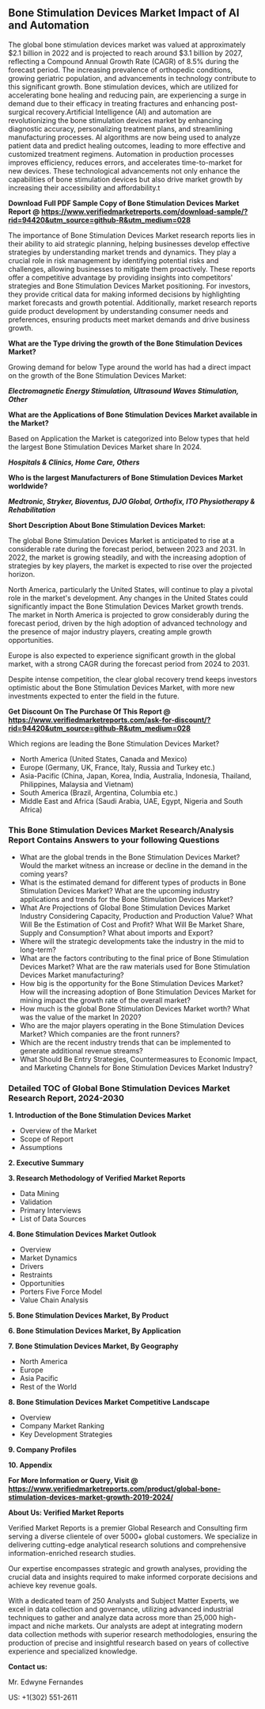 <h2>Bone Stimulation Devices Market Impact of AI and Automation</h2>The global bone stimulation devices market was valued at approximately $2.1 billion in 2022 and is projected to reach around $3.1 billion by 2027, reflecting a Compound Annual Growth Rate (CAGR) of 8.5% during the forecast period. The increasing prevalence of orthopedic conditions, growing geriatric population, and advancements in technology contribute to this significant growth. Bone stimulation devices, which are utilized for accelerating bone healing and reducing pain, are experiencing a surge in demand due to their efficacy in treating fractures and enhancing post-surgical recovery.Artificial Intelligence (AI) and automation are revolutionizing the bone stimulation devices market by enhancing diagnostic accuracy, personalizing treatment plans, and streamlining manufacturing processes. AI algorithms are now being used to analyze patient data and predict healing outcomes, leading to more effective and customized treatment regimens. Automation in production processes improves efficiency, reduces errors, and accelerates time-to-market for new devices. These technological advancements not only enhance the capabilities of bone stimulation devices but also drive market growth by increasing their accessibility and affordability.t</p><p id="" class=""><strong>Download Full PDF Sample Copy of Bone Stimulation Devices Market Report @ <a href="https://www.verifiedmarketreports.com/download-sample/?rid=94420&utm_source=github-R&utm_medium=028" target="_blank">https://www.verifiedmarketreports.com/download-sample/?rid=94420&utm_source=github-R&utm_medium=028</a></strong></p><p>The importance of&nbsp;Bone Stimulation Devices Market research reports lies in their ability to aid strategic planning, helping businesses develop effective strategies by understanding market trends and dynamics. They play a crucial role in risk management by identifying potential risks and challenges, allowing businesses to mitigate them proactively. These reports offer a competitive advantage by providing insights into competitors' strategies and Bone Stimulation Devices Market positioning. For investors, they provide critical data for making informed decisions by highlighting market forecasts and growth potential. Additionally, market research reports guide product development by understanding consumer needs and preferences, ensuring products meet market demands and drive business growth.</p><p><strong>What are the&nbsp;Type driving the growth of the Bone Stimulation Devices Market?</strong></p><p id="" class="">Growing demand for below Type around the world has had a direct impact on the growth of the Bone Stimulation Devices Market:</p><em><strong>Electromagnetic Energy Stimulation, Ultrasound Waves Stimulation, Other</strong></em></p><strong>What are the&nbsp;Applications&nbsp;of Bone Stimulation Devices Market available in the Market?</strong></p><p id="" class="">Based on Application the Market is categorized into Below types that held the largest Bone Stimulation Devices Market share In 2024.</p><em><strong>Hospitals & Clinics, Home Care, Others</strong></em></p><strong>Who is the largest Manufacturers of Bone Stimulation Devices Market worldwide?</strong></p><p><em><strong>Medtronic, Stryker, Bioventus, DJO Global, Orthofix, ITO Physiotherapy & Rehabilitation</strong></em></p><p id="" class=""><strong>Short Description About Bone Stimulation Devices Market:</strong></p><p>The global Bone Stimulation Devices Market is anticipated to rise at a considerable rate during the forecast period, between 2023 and 2031. In 2022, the market is growing steadily, and with the increasing adoption of strategies by key players, the market is expected to rise over the projected horizon.</p><p>North America, particularly the United States, will continue to play a pivotal role in the market's development. Any changes in the United States could significantly impact the Bone Stimulation Devices Market growth trends. The market in North America is projected to grow considerably during the forecast period, driven by the high adoption of advanced technology and the presence of major industry players, creating ample growth opportunities.</p><p>Europe is also expected to experience significant growth in the global market, with a strong CAGR during the forecast period from 2024 to 2031.</p><p>Despite intense competition, the clear global recovery trend keeps investors optimistic about the Bone Stimulation Devices Market, with more new investments expected to enter the field in the future.</p><p id="" class=""><strong>Get Discount On The Purchase Of This Report @ <a href="https://www.verifiedmarketreports.com/ask-for-discount/?rid=94420&utm_source=github-R&utm_medium=028" target="_blank">https://www.verifiedmarketreports.com/ask-for-discount/?rid=94420&utm_source=github-R&utm_medium=028</a></strong></p>Which regions are leading the Bone Stimulation Devices Market?</p><ul><li>North America (United States, Canada and Mexico)</li><li>Europe (Germany, UK, France, Italy, Russia and Turkey etc.)</li><li>Asia-Pacific (China, Japan, Korea, India, Australia, Indonesia, Thailand, Philippines, Malaysia and Vietnam)</li><li>South America (Brazil, Argentina, Columbia etc.)</li><li>Middle East and Africa (Saudi Arabia, UAE, Egypt, Nigeria and South Africa)</li></ul><h3 id="" class="">This Bone Stimulation Devices Market Research/Analysis Report Contains Answers to your following Questions</h3><ul><li>What are the global trends in the Bone Stimulation Devices Market? Would the market witness an increase or decline in the demand in the coming years?</li><li>What is the estimated demand for different types of products in Bone Stimulation Devices Market? What are the upcoming industry applications and trends for the Bone Stimulation Devices Market?</li><li>What Are Projections of Global Bone Stimulation Devices Market Industry Considering Capacity, Production and Production Value? What Will Be the Estimation of Cost and Profit? What Will Be Market Share, Supply and Consumption? What about imports and Export?</li><li>Where will the strategic developments take the industry in the mid to long-term?</li><li>What are the factors contributing to the final price of Bone Stimulation Devices Market? What are the raw materials used for Bone Stimulation Devices Market manufacturing?</li><li>How big is the opportunity for the Bone Stimulation Devices Market? How will the increasing adoption of Bone Stimulation Devices Market for mining impact the growth rate of the overall market?</li><li>How much is the global Bone Stimulation Devices Market worth? What was the value of the market In 2020?</li><li>Who are the major players operating in the Bone Stimulation Devices Market? Which companies are the front runners?</li><li>Which are the recent industry trends that can be implemented to generate additional revenue streams?</li><li>What Should Be Entry Strategies, Countermeasures to Economic Impact, and Marketing Channels for Bone Stimulation Devices Market Industry?</li></ul><h3 id="" class="">Detailed TOC of Global Bone Stimulation Devices Market Research Report, 2024-2030</h3><p id="" class=""><strong>1. Introduction of the Bone Stimulation Devices Market</strong></p><ul><li>Overview of the Market</li><li>Scope of Report</li><li>Assumptions</li></ul><p id="" class=""><strong>2. Executive Summary</strong></p><p id="" class=""><strong>3. Research Methodology of Verified Market Reports</strong></p><ul><li>Data Mining</li><li>Validation</li><li>Primary Interviews</li><li>List of Data Sources</li></ul><p id="" class=""><strong>4. Bone Stimulation Devices Market Outlook</strong></p><ul><li>Overview</li><li>Market Dynamics</li><li>Drivers</li><li>Restraints</li><li>Opportunities</li><li>Porters Five Force Model</li><li>Value Chain Analysis</li></ul><p id="" class=""><strong>5. Bone Stimulation Devices Market, By Product</strong></p><p id="" class=""><strong>6. Bone Stimulation Devices Market, By Application</strong></p><p id="" class=""><strong>7. Bone Stimulation Devices Market, By Geography</strong></p><ul><li>North America</li><li>Europe</li><li>Asia Pacific</li><li>Rest of the World</li></ul><p id="" class=""><strong>8. Bone Stimulation Devices Market Competitive Landscape</strong></p><ul><li>Overview</li><li>Company Market Ranking</li><li>Key Development Strategies</li></ul><p id="" class=""><strong>9. Company Profiles</strong></p><p id="" class=""><strong>10. Appendix</strong></p><p id="" class=""><strong>For More Information or Query, Visit @ <a href="https://www.verifiedmarketreports.com/product/global-bone-stimulation-devices-market-growth-2019-2024/" target="_blank">https://www.verifiedmarketreports.com/product/global-bone-stimulation-devices-market-growth-2019-2024/</a></strong></p><p id="" class=""><strong>About Us: Verified Market Reports</strong></p><p id="" class="">Verified Market Reports is a premier Global Research and Consulting firm serving a diverse clientele of over 5000+ global customers. We specialize in delivering cutting-edge analytical research solutions and comprehensive information-enriched research studies.</p><p id="" class="">Our expertise encompasses strategic and growth analyses, providing the crucial data and insights required to make informed corporate decisions and achieve key revenue goals.</p><p id="" class="">With a dedicated team of 250 Analysts and Subject Matter Experts, we excel in data collection and governance, utilizing advanced industrial techniques to gather and analyze data across more than 25,000 high-impact and niche markets. Our analysts are adept at integrating modern data collection methods with superior research methodologies, ensuring the production of precise and insightful research based on years of collective experience and specialized knowledge.</p><p id="" class=""><strong>Contact us:</strong></p><p id="" class="">Mr. Edwyne Fernandes</p><p id="" class="">US: +1(302) 551-2611</p>